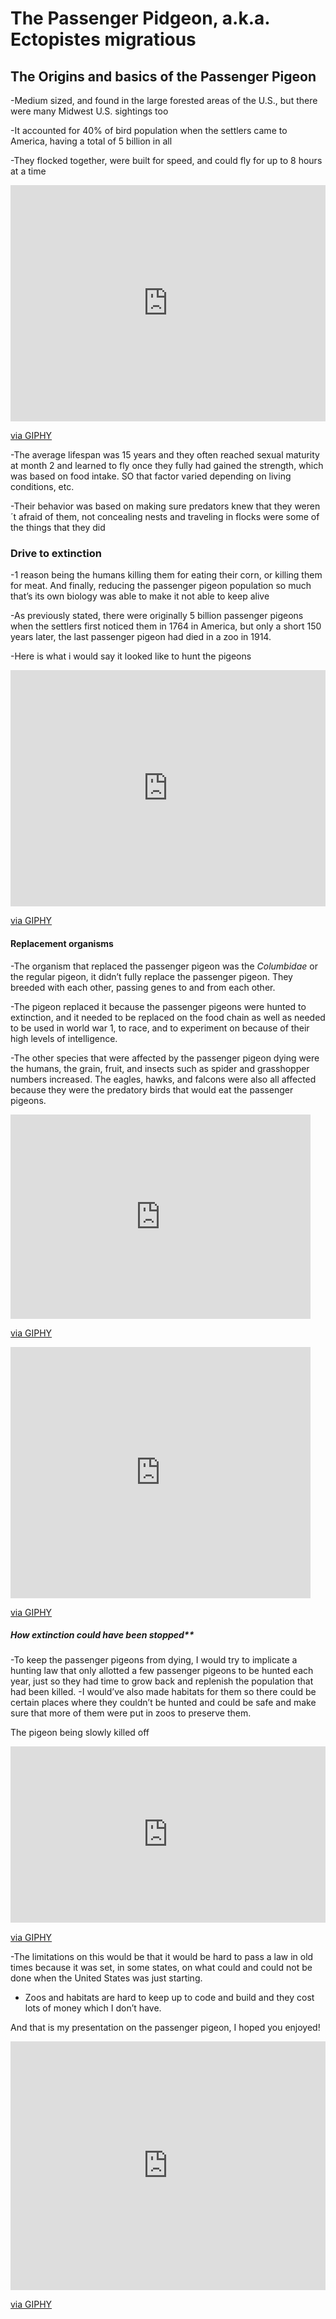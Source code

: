 # The Passenger Pidgeon, a.k.a. Ectopistes migratious

## The Origins and basics of the Passenger Pigeon

-Medium sized, and found in the large forested areas of the U.S., but there were many Midwest U.S. sightings too

-It accounted for 40% of bird population when the settlers came to America, having a total of 5 billion in all

-They flocked together, were built for speed, and could fly for up to 8 hours at a time

<div style="width:100%;height:0;padding-bottom:75%;position:relative;"><iframe src="https://giphy.com/embed/In9EOOJP44SK4" width="100%" height="100%" style="position:absolute" frameBorder="0" class="giphy-embed" allowFullScreen></iframe></div><p><a href="https://giphy.com/stickers/income-inequality-In9EOOJP44SK4">via GIPHY</a></p>

-The average lifespan was 15 years and they often reached sexual maturity at month 2 and learned to fly once they fully had gained the strength, which was based on food intake. SO that factor varied depending on living conditions, etc.

-Their behavior was based on making sure predators knew that they weren´t afraid of them, not concealing nests and traveling in flocks were some of the things that they did

### Drive to extinction

-1 reason being the humans killing them for eating their corn, or killing them for meat. And finally, reducing the passenger pigeon population so much that’s its own biology was able to make it not able to keep alive 

-As previously stated, there were originally 5 billion passenger pigeons when the settlers first noticed them in 1764 in America, but only a short 150 years later, the last passenger pigeon had died in a zoo in 1914.

-Here is what i would say it looked like to hunt the pigeons

<div style="width:100%;height:0;padding-bottom:75%;position:relative;"><iframe src="https://giphy.com/embed/Pqba2HJOos1sk" width="100%" height="100%" style="position:absolute" frameBorder="0" class="giphy-embed" allowFullScreen></iframe></div><p><a href="https://giphy.com/gifs/Pqba2HJOos1sk">via GIPHY</a></p>

#### Replacement organisms

-The organism that replaced the passenger pigeon was the _Columbidae_ or the regular pigeon, it didn’t fully replace the passenger pigeon. They breeded with each other, passing genes to and from each other.

-The pigeon replaced it because the passenger pigeons were hunted to extinction, and it needed to be replaced on the food chain as well as needed to be used in world war 1, to race, and to experiment on because of their high levels of intelligence.

-The other species that were affected by the passenger pigeon dying were the humans, the grain, fruit, and insects such as spider and grasshopper numbers increased. The eagles, hawks, and falcons were also all affected because they were the predatory birds that would eat the passenger pigeons. 

<iframe src="https://giphy.com/embed/oEJsdbNfCYr0Q" width="480" height="327" frameBorder="0" class="giphy-embed" allowFullScreen></iframe><p><a href="https://giphy.com/stickers/hawks-oEJsdbNfCYr0Q">via GIPHY</a></p> <iframe src="https://giphy.com/embed/8thnhsThb58Mo" width="480" height="402" frameBorder="0" class="giphy-embed" allowFullScreen></iframe><p><a href="https://giphy.com/stickers/pictures-free-animatedanimatedappleimage0020-8thnhsThb58Mo">via GIPHY</a></p>

##### How extinction could have been stopped**

-To keep the passenger pigeons from dying, I would try to implicate a hunting law that only allotted a few passenger pigeons to be hunted each year, just so they had time to grow back and replenish the population that had been killed.
-I would’ve also made habitats for them so there could be certain places where they couldn’t be hunted and could be safe and make sure that more of them were put in zoos to preserve them. 

The pigeon being slowly killed off 

<div style="width:100%;height:0;padding-bottom:56%;position:relative;"><iframe src="https://giphy.com/embed/12DLBuhDtQCBIk" width="100%" height="100%" style="position:absolute" frameBorder="0" class="giphy-embed" allowFullScreen></iframe></div><p><a href="https://giphy.com/gifs/pigeon-12DLBuhDtQCBIk">via GIPHY</a></p>

-The limitations on this would be that it would be hard to pass a law in old times because it was set, in some states, on what could and could not be done when the United States was just starting. 
- Zoos and habitats are hard to keep up to code and build and they cost lots of money which I don’t have.

And that is my presentation on the passenger pigeon, I hoped you enjoyed!

<div style="width:100%;height:0;padding-bottom:79%;position:relative;"><iframe src="https://giphy.com/embed/97Woj7vFi2iiI" width="100%" height="100%" style="position:absolute" frameBorder="0" class="giphy-embed" allowFullScreen></iframe></div><p><a href="https://giphy.com/gifs/90s-french-animtion-97Woj7vFi2iiI">via GIPHY</a></p>

